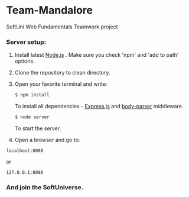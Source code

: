 # Team-Mandalore
SoftUni Web Fundamentals Teamwork project

### Server setup:

1. Install latest [Node.js](https://www.nodejs.org "Node.js Homepage") . Make sure you check 'npm' and 'add to path' options.
2. Clone the repository to clean directory.
3. Open your favorite terminal and write:

    ```bash
    $ npm install
    ```
    To install all dependencies - [Express.js](http://expressjs.com/) and [body-parser](https://github.com/expressjs/body-parser) middleware.
    ```bash
    $ node server
    ```
    To start the server.
    
4. Open a browser and go to:

  ```
  localhost:8080
  ```
  or
  ```
  127.0.0.1:8080
  ```


### And join the SoftUniverse.
